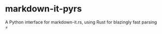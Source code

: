 # markdown-it-pyrs
A Python interface for markdown-it.rs, using Rust for blazingly fast parsing ⚡️ 
